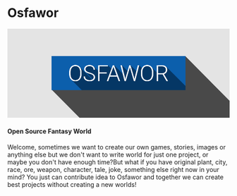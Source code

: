 # Osfawor
![Osfawor material design](https://github.com/sTiKyt/Osfawor/blob/master/Logo/SimpleMaterialDesign.png)
#### Open Source Fantasy World

Welcome, sometimes we want to create our own games, stories, images or anything else but we don't want to write world for just one project, or maybe you don't have enough time?But what if you have original plant, city, race, ore, weapon, character, tale, joke, something else right now in your mind? You just can contribute idea to Osfawor and together we can create best projects without creating a new worlds!
